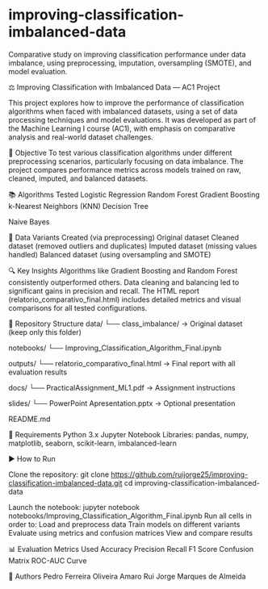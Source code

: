 # improving-classification-imbalanced-data
Comparative study on improving classification performance under data imbalance, using preprocessing, imputation, oversampling (SMOTE), and model evaluation.

⚖️ Improving Classification with Imbalanced Data — AC1 Project

This project explores how to improve the performance of classification algorithms when faced with imbalanced datasets, using a set of data processing techniques and model evaluations. It was developed as part of the Machine Learning I course (AC1), with emphasis on comparative analysis and real-world dataset challenges.

🎯 Objective
To test various classification algorithms under different preprocessing scenarios, particularly focusing on data imbalance. The project compares performance metrics across models trained on raw, cleaned, imputed, and balanced datasets.

📚 Algorithms Tested
Logistic Regression
Random Forest
Gradient Boosting
k-Nearest Neighbors (KNN)
Decision Tree

Naive Bayes

🧪 Data Variants Created (via preprocessing)
Original dataset
Cleaned dataset (removed outliers and duplicates)
Imputed dataset (missing values handled)
Balanced dataset (using oversampling and SMOTE)

🔍 Key Insights
Algorithms like Gradient Boosting and Random Forest consistently outperformed others.
Data cleaning and balancing led to significant gains in precision and recall.
The HTML report (relatorio_comparativo_final.html) includes detailed metrics and visual comparisons for all tested configurations.

📁 Repository Structure
data/
└── class_imbalance/ → Original dataset (keep only this folder)

notebooks/
└── Improving_Classification_Algorithm_Final.ipynb

outputs/
└── relatorio_comparativo_final.html → Final report with all evaluation results

docs/
└── PracticalAssignment_ML1.pdf → Assignment instructions

slides/
└── PowerPoint Apresentation.pptx → Optional presentation

README.md

🧰 Requirements
Python 3.x
Jupyter Notebook
Libraries: pandas, numpy, matplotlib, seaborn, scikit-learn, imbalanced-learn

▶️ How to Run

Clone the repository:
git clone https://github.com/ruijorge25/improving-classification-imbalanced-data.git
cd improving-classification-imbalanced-data

Launch the notebook:
jupyter notebook notebooks/Improving_Classification_Algorithm_Final.ipynb
Run all cells in order to:
Load and preprocess data
Train models on different variants
Evaluate using metrics and confusion matrices
View and compare results

📊 Evaluation Metrics Used
Accuracy
Precision
Recall
F1 Score
Confusion Matrix
ROC-AUC Curve

👥 Authors
Pedro Ferreira Oliveira Amaro
Rui Jorge Marques de Almeida

